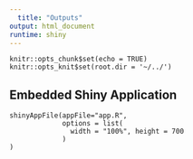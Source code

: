 ```yaml
---
  title: "Outputs"
output: html_document
runtime: shiny
---
```

  
```{r setup, include=FALSE}
knitr::opts_chunk$set(echo = TRUE)
knitr::opts_knit$set(root.dir = '~/../')
```

## Embedded Shiny Application
```{r tabsets, echo=FALSE,message=FALSE}
shinyAppFile(appFile="app.R",
             options = list(
               width = "100%", height = 700
             )
)
```

